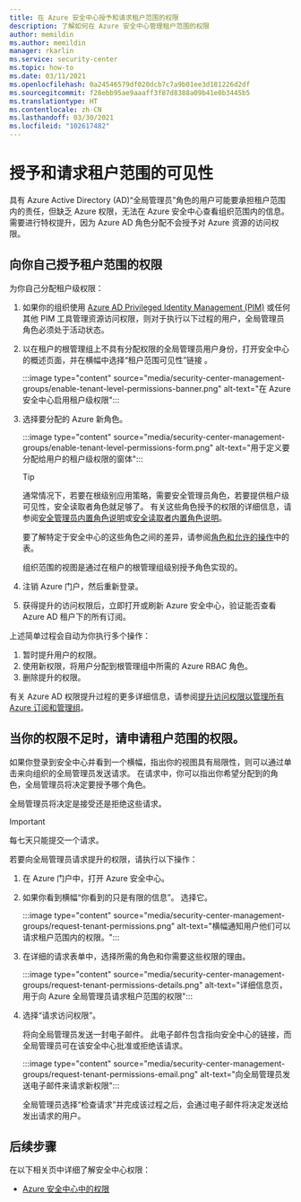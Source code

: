 ```yaml
---
title: 在 Azure 安全中心授予和请求租户范围的权限
description: 了解如何在 Azure 安全中心管理租户范围的权限
author: memildin
ms.author: memildin
manager: rkarlin
ms.service: security-center
ms.topic: how-to
ms.date: 03/11/2021
ms.openlocfilehash: 0a24546579df020dcb7c7a9b01ee3d181226d2df
ms.sourcegitcommit: f28ebb95ae9aaaff3f87d8388a09b41e0b3445b5
ms.translationtype: HT
ms.contentlocale: zh-CN
ms.lasthandoff: 03/30/2021
ms.locfileid: "102617482"
---
```

# <a name="grant-and-request-tenant-wide-visibility"></a>授予和请求租户范围的可见性

具有 Azure Active Directory (AD)“全局管理员”角色的用户可能要承担租户范围内的责任，但缺乏 Azure 权限，无法在 Azure 安全中心查看组织范围内的信息。 需要进行特权提升，因为 Azure AD 角色分配不会授予对 Azure 资源的访问权限。 

## <a name="grant-tenant-wide-permissions-to-yourself"></a>向你自己授予租户范围的权限

为你自己分配租户级权限：

1. 如果你的组织使用 [Azure AD Privileged Identity Management (PIM)](../active-directory/privileged-identity-management/pim-configure.md) 或任何其他 PIM 工具管理资源访问权限，则对于执行以下过程的用户，全局管理员角色必须处于活动状态。

1. 以在租户的根管理组上不具有分配权限的全局管理员用户身份，打开安全中心的概述页面，并在横幅中选择“租户范围可见性”链接 。 

    :::image type="content" source="media/security-center-management-groups/enable-tenant-level-permissions-banner.png" alt-text="在 Azure 安全中心启用租户级权限":::

1. 选择要分配的 Azure 新角色。 

    :::image type="content" source="media/security-center-management-groups/enable-tenant-level-permissions-form.png" alt-text="用于定义要分配给用户的租户级权限的窗体":::

    > [!TIP]
    > 通常情况下，若要在根级别应用策略，需要安全管理员角色，若要提供租户级可见性，安全读取者角色就足够了。 有关这些角色授予的权限的详细信息，请参阅[安全管理员内置角色说明](../role-based-access-control/built-in-roles.md#security-admin)或[安全读取者内置角色说明](../role-based-access-control/built-in-roles.md#security-reader)。
    >
    > 要了解特定于安全中心的这些角色之间的差异，请参阅[角色和允许的操作](security-center-permissions.md#roles-and-allowed-actions)中的表。

    组织范围的视图是通过在租户的根管理组级别授予角色实现的。  

1. 注销 Azure 门户，然后重新登录。

1. 获得提升的访问权限后，立即打开或刷新 Azure 安全中心，验证能否查看 Azure AD 租户下的所有订阅。 

上述简单过程会自动为你执行多个操作：

1. 暂时提升用户的权限。
1. 使用新权限，将用户分配到根管理组中所需的 Azure RBAC 角色。
1. 删除提升的权限。

有关 Azure AD 权限提升过程的更多详细信息，请参阅[提升访问权限以管理所有 Azure 订阅和管理组](../role-based-access-control/elevate-access-global-admin.md)。


## <a name="request-tenant-wide-permissions-when-yours-are-insufficient"></a>当你的权限不足时，请申请租户范围的权限。

如果你登录到安全中心并看到一个横幅，指出你的视图具有局限性，则可以通过单击来向组织的全局管理员发送请求。 在请求中，你可以指出你希望分配到的角色，全局管理员将决定要授予哪个角色。 

全局管理员将决定是接受还是拒绝这些请求。 

> [!IMPORTANT]
> 每七天只能提交一个请求。

若要向全局管理员请求提升的权限，请执行以下操作：

1. 在 Azure 门户中，打开 Azure 安全中心。

1. 如果你看到横幅“你看到的只是有限的信息”。 选择它。

    :::image type="content" source="media/security-center-management-groups/request-tenant-permissions.png" alt-text="横幅通知用户他们可以请求租户范围内的权限。":::

1. 在详细的请求表单中，选择所需的角色和你需要这些权限的理由。

    :::image type="content" source="media/security-center-management-groups/request-tenant-permissions-details.png" alt-text="详细信息页，用于向 Azure 全局管理员请求租户范围的权限":::

1. 选择“请求访问权限”。

    将向全局管理员发送一封电子邮件。 此电子邮件包含指向安全中心的链接，而全局管理员可在该安全中心批准或拒绝该请求。

    :::image type="content" source="media/security-center-management-groups/request-tenant-permissions-email.png" alt-text="向全局管理员发送电子邮件来请求新权限":::

    全局管理员选择“检查请求”并完成该过程之后，会通过电子邮件将决定发送给发出请求的用户。 

## <a name="next-steps"></a>后续步骤

在以下相关页中详细了解安全中心权限：

- [Azure 安全中心中的权限](security-center-permissions.md)